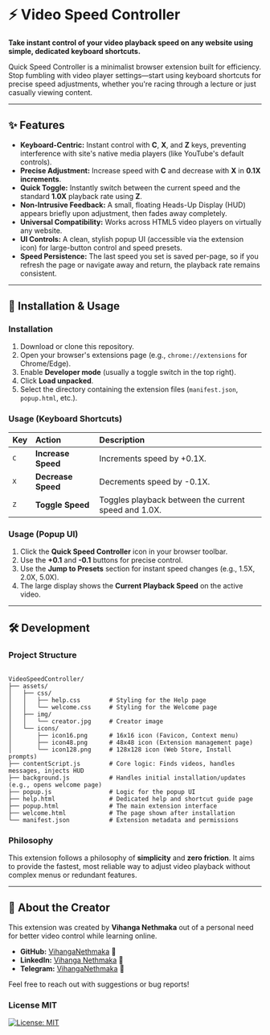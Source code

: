 # ⚡ Video Speed Controller

**Take instant control of your video playback speed on any website using simple, dedicated keyboard shortcuts.**

Quick Speed Controller is a minimalist browser extension built for efficiency. Stop fumbling with video player settings—start using keyboard shortcuts for precise speed adjustments, whether you're racing through a lecture or just casually viewing content. 

---

## ✨ Features

* **Keyboard-Centric:** Instant control with **C**, **X**, and **Z** keys, preventing interference with site's native media players (like YouTube's default controls).
* **Precise Adjustment:** Increase speed with **C** and decrease with **X** in **0.1X increments**.
* **Quick Toggle:** Instantly switch between the current speed and the standard **1.0X** playback rate using **Z**.
* **Non-Intrusive Feedback:** A small, floating Heads-Up Display (HUD) appears briefly upon adjustment, then fades away completely.
* **Universal Compatibility:** Works across HTML5 video players on virtually any website.
* **UI Controls:** A clean, stylish popup UI (accessible via the extension icon) for large-button control and speed presets.
* **Speed Persistence:** The last speed you set is saved per-page, so if you refresh the page or navigate away and return, the playback rate remains consistent.

---

## 🚀 Installation & Usage

### Installation

1.  Download or clone this repository.
2.  Open your browser's extensions page (e.g., `chrome://extensions` for Chrome/Edge).
3.  Enable **Developer mode** (usually a toggle switch in the top right).
4.  Click **Load unpacked**.
5.  Select the directory containing the extension files (`manifest.json`, `popup.html`, etc.).

### Usage (Keyboard Shortcuts)

| Key | Action | Description |
| :--- | :--- | :--- |
| <kbd>C</kbd> | **Increase Speed** | Increments speed by +0.1X. |
| <kbd>X</kbd> | **Decrease Speed** | Decrements speed by -0.1X. |
| <kbd>Z</kbd> | **Toggle Speed** | Toggles playback between the current speed and 1.0X. |

### Usage (Popup UI)

1.  Click the **Quick Speed Controller** icon in your browser toolbar.
2.  Use the **+0.1** and **-0.1** buttons for precise control.
3.  Use the **Jump to Presets** section for instant speed changes (e.g., 1.5X, 2.0X, 5.0X).
4.  The large display shows the **Current Playback Speed** on the active video.

---

## 🛠️ Development

### Project Structure

```

VideoSpeedController/
├── assets/
│   ├── css/
│   │   ├── help.css        # Styling for the Help page
│   │   └── welcome.css     # Styling for the Welcome page
│   ├── img/
│   │   └── creator.jpg     # Creator image
│   └── icons/
│       ├── icon16.png      # 16x16 icon (Favicon, Context menu)
│       ├── icon48.png      # 48x48 icon (Extension management page)
│       └── icon128.png     # 128x128 icon (Web Store, Install prompts)
├── contentScript.js        # Core logic: Finds videos, handles messages, injects HUD
├── background.js           # Handles initial installation/updates (e.g., opens welcome page)
├── popup.js                # Logic for the popup UI
├── help.html               # Dedicated help and shortcut guide page
├── popup.html              # The main extension interface
├── welcome.html            # The page shown after installation
└── manifest.json           # Extension metadata and permissions

```

### Philosophy

This extension follows a philosophy of **simplicity** and **zero friction**. It aims to provide the fastest, most reliable way to adjust video playback without complex menus or redundant features.

---

## 👤 About the Creator

This extension was created by **Vihanga Nethmaka** out of a personal need for better video control while learning online.

* **GitHub:** [VihangaNethmaka](https://github.com/VihangaNethmaka) 🔗
* **LinkedIn:** [Vihanga Nethmaka](https://www.linkedin.com/in/vihanganethmaka/) 💼
* **Telegram:** [VihangaNethmaka](https://t.me/VihangaNethmaka) 💬

Feel free to reach out with suggestions or bug reports!

### License **MIT**

[![License: MIT](https://img.shields.io/badge/License-MIT-yellow.svg)](LICENSE)
